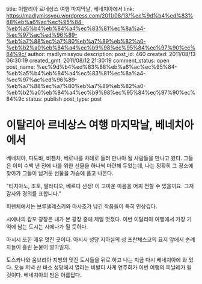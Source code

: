 title: 이탈리아 르네상스 여행 마지막날, 베네치아에서
link: https://madlymissyou.wordpress.com/2011/08/13/%ec%9d%b4%ed%83%88%eb%a6%ac%ec%95%84-%eb%a5%b4%eb%84%a4%ec%83%81%ec%8a%a4-%ec%97%ac%ed%96%89-%eb%a7%88%ec%a7%80%eb%a7%89%eb%82%a0-%eb%b2%a0%eb%84%a4%ec%b9%98%ec%95%84%ec%97%90%ec%84%9c/
author: madlymissyou
description: 
post_id: 460
created: 2011/08/13 06:30:19
created_gmt: 2011/08/12 21:30:19
comment_status: open
post_name: %ec%9d%b4%ed%83%88%eb%a6%ac%ec%95%84-%eb%a5%b4%eb%84%a4%ec%83%81%ec%8a%a4-%ec%97%ac%ed%96%89-%eb%a7%88%ec%a7%80%eb%a7%89%eb%82%a0-%eb%b2%a0%eb%84%a4%ec%b9%98%ec%95%84%ec%97%90%ec%84%9c
status: publish
post_type: post

# 이탈리아 르네상스 여행 마지막날, 베네치아에서

베네치아, 파도바, 비첸차, 베로나를 차례로 들러 만나야 될 사람들을 만나고 왔다. 그들은 이미 수백 년 전에 나를 위한 선물을 하나씩 마련해 두었는데, 나는 정확히 그 장소에 찾아가 그들이 남겨둔 선물을 가슴에 품고 나온다.

"티치아노, 조토, 팔라디오, 베르디 선생! 이 고마운 마음을 어찌 전할 수 있을까요. 그저 감사와 경의를 표합니다."

피렌체에서는 브루넬레스키와 마사초가 남긴 작품들이 특히 인상깊다.

시에나의 캄포 광장은 내가 본 광장 중에 제일 멋졌다. 이번 이탈리아 여행에서 가장 기억에 남는 도시는 시에나가 될 듯하다.

아시시 또한 매우 멋진 곳이다. 아시시 성당 지하실의 성 프란체스코의 묘지 앞에서 순례자들이 흘린 눈물이 얼마일지.

토스카나와 움브리아 지방의 멋진 도시들을 뒤로 하고 나는 지금 다시 베네치아에 와 있다. 오늘 저녁 산 바소 성당에서 열리는 비발디 사계 연주회가 이번 여행의 피날레가 될 것이다. 베네치아의 밤은 아름답다.